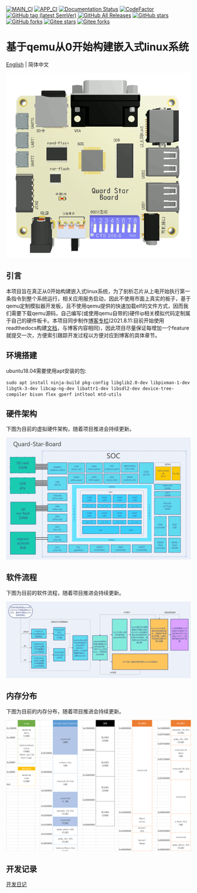 [![MAIN_CI](https://github.com/QQxiaoming/quard_star_tutorial/actions/workflows/main_ci.yml/badge.svg?branch=main)](https://github.com/QQxiaoming/quard_star_tutorial/actions/workflows/main_ci.yml)
[![APP_CI](https://github.com/QQxiaoming/quard_star_tutorial/actions/workflows/app_ci.yml/badge.svg?branch=main)](https://github.com/QQxiaoming/quard_star_tutorial/actions/workflows/app_ci.yml)
[![Documentation Status](https://readthedocs.org/projects/quard-star-tutorial/badge/?version=latest)](https://quard-star-tutorial.readthedocs.io/zh_CN/latest/?badge=latest)
[![CodeFactor](https://www.codefactor.io/repository/github/qqxiaoming/quard_star_tutorial/badge)](https://www.codefactor.io/repository/github/qqxiaoming/quard_star_tutorial)
[![GitHub tag (latest SemVer)](https://img.shields.io/github/tag/QQxiaoming/quard_star_tutorial.svg)](https://github.com/QQxiaoming/quard_star_tutorial/releases)
[![GitHub All Releases](https://img.shields.io/github/downloads/QQxiaoming/quard_star_tutorial/total.svg)](https://github.com/QQxiaoming/quard_star_tutorial/releases)
[![GitHub stars](https://img.shields.io/github/stars/QQxiaoming/quard_star_tutorial.svg)](https://github.com/QQxiaoming/quard_star_tutorial)
[![GitHub forks](https://img.shields.io/github/forks/QQxiaoming/quard_star_tutorial.svg)](https://github.com/QQxiaoming/quard_star_tutorial)
[![Gitee stars](https://gitee.com/QQxiaoming/quard_star_tutorial/badge/star.svg?theme=dark)](https://gitee.com/QQxiaoming/quard_star_tutorial)
[![Gitee forks](https://gitee.com/QQxiaoming/quard_star_tutorial/badge/fork.svg?theme=dark)](https://gitee.com/QQxiaoming/quard_star_tutorial)

# 基于qemu从0开始构建嵌入式linux系统

[English](./README.md) | 简体中文

![logo](./tutorial/img/img6.gif)

## 引言

本项目旨在真正从0开始构建嵌入式linux系统，为了剖析芯片从上电开始执行第一条指令到整个系统运行，相关应用服务启动，因此不使用市面上真实的板子，基于qemu定制模拟器开发板，且不使用qemu提供的快速加载elf的文件方式，因而我们需要下载qemu源码，自己编写(或使用qemu自带的)硬件ip相关模拟代码定制属于自己的硬件板卡。本项目同步制作[博客专栏](https://blog.csdn.net/weixin_39871788/category_11180842.html)(2021.8.11:目前开始使用readthedocs构建[文档](https://quard-star-tutorial.readthedocs.io/zh_CN/latest/index.html)，与博客内容相同)，因此项目尽量保证每增加一个feature就提交一次，方便索引跟踪开发过程以方便对应到博客的具体章节。

## 环境搭建

ubuntu18.04需要使用apt安装的包:

```shell
sudo apt install ninja-build pkg-config libglib2.0-dev libpixman-1-dev libgtk-3-dev libcap-ng-dev libattr1-dev libsdl2-dev device-tree-compiler bison flex gperf intltool mtd-utils
```

## 硬件架构

下图为目前的虚拟硬件架构，随着项目推进会持续更新。

![硬件架构](./tutorial/img/img3.png)

## 软件流程

下图为目前的软件流程，随着项目推进会持续更新。

![软件流程](./tutorial/img/img4.png)

## 内存分布

下图为目前的内存分布，随着项目推进会持续更新。

![内存分布](./tutorial/img/img5.png)

## 开发记录

[开发日记](./DEVELOPNOTE.md)

